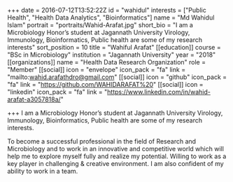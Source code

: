 +++
date = 2016-07-12T13:52:22Z
id = "wahidul"
interests = ["Public Health", "Health Data Analytics", "Bioinformatics"]
name = "Md Wahidul Islam"
portrait = "portraits/Wahid-Arafat.jpg"
short_bio = "I am a Microbiology Honor’s student at Jagannath University Virology, Immunology, Bioinformatics, Public health are some of my research interests"
sort_position = 10
title = "Wahiful Arafat"
[[education]]
course = "BSc in Microbiology"
institution = "Jagannath University"
year = "2018"
[[organizations]]
name = "Health Data Research Organization"
role = "Member"
[[social]]
icon = "envelope"
icon_pack = "fa"
link = "mailto:wahid.arafathdro@gmail.com"
[[social]]
icon = "github"
icon_pack = "fa"
link = "https://github.com/WAHIDARAFAT%20"
[[social]]
icon = "linkedin"
icon_pack = "fa"
link = "https://www.linkedin.com/in/wahid-arafat-a3057818a/"

+++
I am a Microbiology Honor’s student at Jagannath University Virology, Immunology, Bioinformatics, Public health are some of my research interests.

To become a successful professional in the field of Research and Microbiology and to work in an innovative and competitive world which will help me to explore myself fully and realize my potential. Willing to work as a key player in challenging & creative environment. I am also confident of my ability to work in a team.